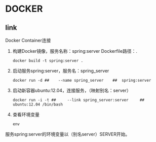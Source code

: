 #	DOCKER

##	link

Docker Container连接

1.	构建Docker镜像，服务名称：spring:server 	Dockerfile路径：.

		docker build -t spring:server .

2.	启动服务spring:server，服务名：spring_server

		docker run -d ##	--name spring_server 	## 	spring:server

3.	启动新容器ubuntu:12.04，连接服务，（映射别名：server）

		docker run -i -t ##		--link spring_server:server 	## 	ubuntu:12.04 /bin/bash

4.	查看环境变量

		env

服务spring:server的环境变量以（别名server）SERVER开始。

